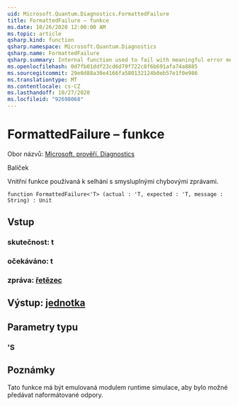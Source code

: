 ```yaml
---
uid: Microsoft.Quantum.Diagnostics.FormattedFailure
title: FormattedFailure – funkce
ms.date: 10/26/2020 12:00:00 AM
ms.topic: article
qsharp.kind: function
qsharp.namespace: Microsoft.Quantum.Diagnostics
qsharp.name: FormattedFailure
qsharp.summary: Internal function used to fail with meaningful error messages.
ms.openlocfilehash: 0d7fb01ddf23cd6d79f722c8f6b691afa74a8885
ms.sourcegitcommit: 29e0d88a30e4166fa580132124b0eb57e1f0e986
ms.translationtype: MT
ms.contentlocale: cs-CZ
ms.lasthandoff: 10/27/2020
ms.locfileid: "92698068"
---
```

# <a name="formattedfailure-function"></a>FormattedFailure – funkce

Obor názvů: [Microsoft. prověří. Diagnostics](xref:Microsoft.Quantum.Diagnostics)

Balíček [](https://nuget.org/packages/)


Vnitřní funkce používaná k selhání s smysluplnými chybovými zprávami.

```qsharp
function FormattedFailure<'T> (actual : 'T, expected : 'T, message : String) : Unit
```


## <a name="input"></a>Vstup

### <a name="actual--t"></a>skutečnost: t




### <a name="expected--t"></a>očekáváno: t




### <a name="message--string"></a>zpráva: [řetězec](xref:microsoft.quantum.lang-ref.string)





## <a name="output--unit"></a>Výstup: [jednotka](xref:microsoft.quantum.lang-ref.unit)



## <a name="type-parameters"></a>Parametry typu

### <a name="t"></a>'S



## <a name="remarks"></a>Poznámky

Tato funkce má být emulovaná modulem runtime simulace, aby bylo možné předávat naformátované odpory.